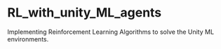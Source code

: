 # RL_with_unity_ML_agents
Implementing Reinforcement Learning Algorithms to solve the Unity ML environments.
